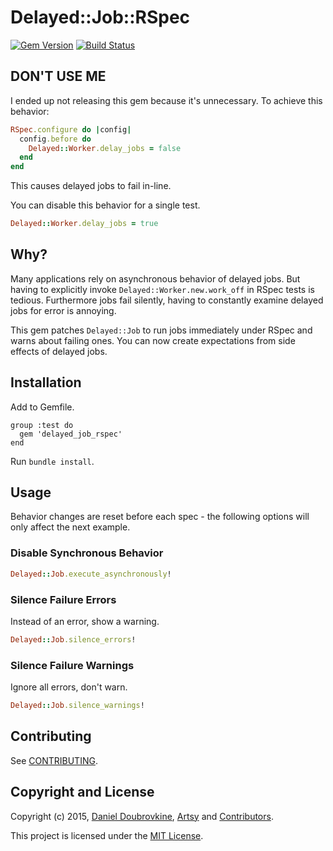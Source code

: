 Delayed::Job::RSpec
===================

[![Gem Version](https://badge.fury.io/rb/delayed_job_rspec.svg)](http://badge.fury.io/rb/delayed_job_rspec)
[![Build Status](https://travis-ci.org/dblock/delayed_job_rspec.svg?branch=master)](https://travis-ci.org/dblock/delayed_job_rspec)

## DON'T USE ME

I ended up not releasing this gem because it's unnecessary. To achieve this behavior:

```ruby
RSpec.configure do |config|
  config.before do
    Delayed::Worker.delay_jobs = false
  end
end
```

This causes delayed jobs to fail in-line.

You can disable this behavior for a single test.

```ruby
Delayed::Worker.delay_jobs = true
```

## Why?

Many applications rely on asynchronous behavior of delayed jobs. But having to explicitly invoke `Delayed::Worker.new.work_off` in RSpec tests is tedious. Furthermore jobs fail silently, having to constantly examine delayed jobs for error is annoying.

This gem patches `Delayed::Job` to run jobs immediately under RSpec and warns about failing ones. You can now create expectations from side effects of delayed jobs.

## Installation

Add to Gemfile.

```
group :test do
  gem 'delayed_job_rspec'
end
```

Run `bundle install`.

## Usage

Behavior changes are reset before each spec - the following options will only affect the next example.

### Disable Synchronous Behavior

```ruby
Delayed::Job.execute_asynchronously!
```

### Silence Failure Errors

Instead of an error, show a warning.

```ruby
Delayed::Job.silence_errors!
```

### Silence Failure Warnings

Ignore all errors, don't warn.

```ruby
Delayed::Job.silence_warnings!
```

## Contributing

See [CONTRIBUTING](CONTRIBUTING.md).

## Copyright and License

Copyright (c) 2015, [Daniel Doubrovkine](https://twitter.com/dblockdotorg), [Artsy](https://www.artsy.net) and [Contributors](CHANGELOG.md).

This project is licensed under the [MIT License](LICENSE.md).

